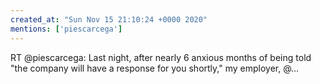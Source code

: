 ```yaml
---
created_at: "Sun Nov 15 21:10:24 +0000 2020"
mentions: ['piescarcega']
---
```


RT @piescarcega: Last night, after nearly 6 anxious months of being told "the company will have a response for you shortly," my employer, @…